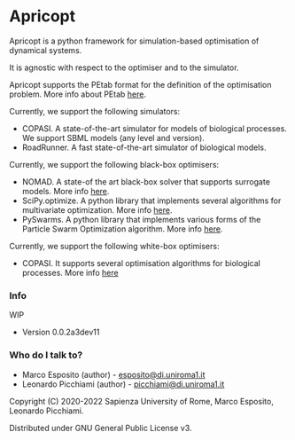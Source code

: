 # Apricopt #

Apricopt is a python framework for simulation-based optimisation of dynamical systems.

It is agnostic with respect to the optimiser and to the simulator.

Apricopt supports the PEtab format for the definition of the optimisation problem. More info about PEtab [here](https://petab.readthedocs.io/en/latest/).

Currently, we support the following simulators:

* COPASI. A state-of-the-art simulator for models of biological processes. We support SBML models (any level and version).
* RoadRunner. A fast state-of-the-art simulator of biological models.

Currently, we support the following black-box optimisers:

* NOMAD. A state-of the art black-box solver that supports surrogate models. More info [here](https://www.gerad.ca/nomad/).
* SciPy.optimize. A python library that implements several algorithms for multivariate optimization. More info [here](https://docs.scipy.org/doc/scipy/reference/optimize.html).
* PySwarms. A python library that implements various forms of the Particle Swarm Optimization algorithm. More info [here](https://pyswarms.readthedocs.io/en/latest/).

Currently, we support the following white-box optimisers:

* COPASI. It supports several optimisation algorithms for biological processes. More info [here](http://copasi.org/Support/User_Manual/Methods/Optimization_Methods/)

### Info ###

WIP

* Version 0.0.2a3dev11


### Who do I talk to? ###

* Marco Esposito (author) - esposito@di.uniroma1.it
* Leonardo Picchiami (author) - picchiami@di.uniroma1.it


Copyright (C) 2020-2022  Sapienza University of Rome, Marco Esposito, Leonardo Picchiami.

Distributed under GNU General Public License v3.
